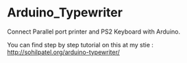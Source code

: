 Arduino_Typewriter
==================

Connect Parallel port printer and PS2 Keyboard with Arduino. 

You can find step by step tutorial on this at my stie : http://sohilpatel.org/arduino-typewriter/
